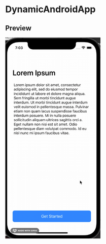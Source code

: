 # DynamicAndroidApp
## Preview 
<img src="https://github.com/YamamotoDesu/HalfScreenPresentation/blob/main/HalfScreenPresentation/Gif/HalfModal.gif" width="300"> 

